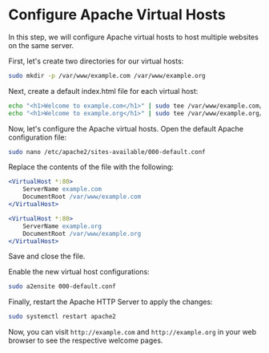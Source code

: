 # Configure Apache Virtual Hosts

In this step, we will configure Apache virtual hosts to host multiple websites on the same server.

First, let's create two directories for our virtual hosts:

```bash
sudo mkdir -p /var/www/example.com /var/www/example.org
```

Next, create a default index.html file for each virtual host:

```bash
echo "<h1>Welcome to example.com</h1>" | sudo tee /var/www/example.com/index.html
echo "<h1>Welcome to example.org</h1>" | sudo tee /var/www/example.org/index.html
```

Now, let's configure the Apache virtual hosts. Open the default Apache configuration file:

```bash
sudo nano /etc/apache2/sites-available/000-default.conf
```

Replace the contents of the file with the following:

```apache
<VirtualHost *:80>
    ServerName example.com
    DocumentRoot /var/www/example.com
</VirtualHost>

<VirtualHost *:80>
    ServerName example.org
    DocumentRoot /var/www/example.org
</VirtualHost>
```

Save and close the file.

Enable the new virtual host configurations:

```bash
sudo a2ensite 000-default.conf
```

Finally, restart the Apache HTTP Server to apply the changes:

```bash
sudo systemctl restart apache2
```

Now, you can visit `http://example.com` and `http://example.org` in your web browser to see the respective welcome pages.
